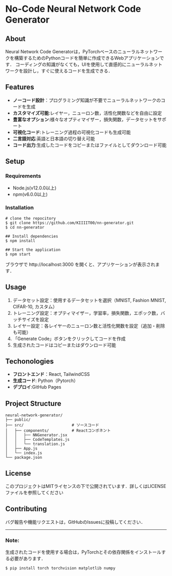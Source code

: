 # No-Code Neural Network Code Generator

## About
Neural Network Code Generatorは，PyTorchベースのニューラルネットワークを構築するためのPythonコードを簡単に作成できるWebアプリケーションです．
コーディングの知識がなくても，UIを使用して直感的にニューラルネットワークを設計し，すぐに使えるコードを生成できる．

## Features
- **ノーコード設計**：プログラミング知識が不要でニューラルネットワークのコードを生成
- **カスタマイズ可能**:レイヤー，ニューロン数，活性化関数などを自由に設定
- **豊富なオプション**:様々なオプティマイザー，損失関数，データセットをサポート
- **可視化コード**:トレーニング過程の可視化コードも生成可能
- **二言語対応**:英語と日本語の切り替え可能
- **コード出力**:生成したコードをコピーまたはファイルとしてダウンロード可能

## Setup
### Requirements
- Node.js(v12.0.0以上)
- npm(v6.0.0以上)

### Installation
```
# clone the repocitory
$ git clone https://github.com/KIIIIT00/nn-generator.git
$ cd nn-generator

## Install dependencies
$ npm install

## Start the application
$ npm start
```
ブラウザで http://localhost:3000 を開くと、アプリケーションが表示されます．
## Usage
1. データセット設定：使用するデータセットを選択（MNIST, Fashion MNIST, CIFAR-10, カスタム）
2. トレーニング設定：オプティマイザー，学習率，損失関数，エポック数，バッチサイズを設定
3. レイヤー設定：各レイヤーのニューロン数と活性化関数を設定（追加・削除も可能）
4. 「Generate Code」ボタンをクリックしてコードを作成
5. 生成されたコードはコピーまたはダウンロード可能

## Techonologies
- **フロントエンド**：React, TailwindCSS
- **生成コード**: Python（Pytorch）
- **デプロイ**:GitHub Pages
## Project Structure
```
neural-network-generator/
├── public/                  
├── src/                     # ソースコード
│   ├── components/          # Reactコンポネント
│   │   ├── NNGenerator.jsx  
│   │   ├── CodeTemplates.js 
│   │   └── translation.js  
│   ├── App.js               
│   └── index.js             
└── package.json             
```
## License
このプロジェクトはMITライセンスの下で公開されています．詳しくはLICENSEファイルを参照してください

## Contributing
バグ報告や機能リクエストは，GitHubのIssuesに投稿してください．

---

### Note:
生成されたコードを使用する場合は，PyTorchとその依存関係をインストールする必要があります．
```
$ pip install torch torchvision matplotlib numpy
```

